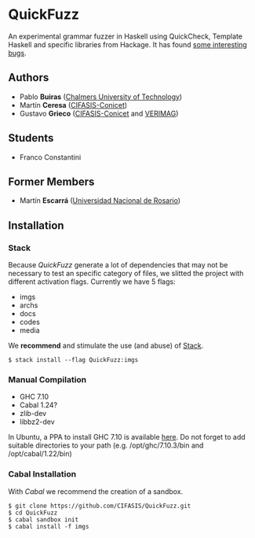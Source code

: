 # QuickFuzz

An experimental grammar fuzzer in Haskell using QuickCheck, Template Haskell and specific libraries from Hackage.
It has found [some interesting bugs](http://QuickFuzz.org/).

## Authors

* Pablo **Buiras** ([Chalmers University of Technology](http://www.chalmers.se/en/Pages/default.aspx))
* Martín **Ceresa** ([CIFASIS-Conicet](http://cifasis-conicet.gov.ar/))
* Gustavo **Grieco** ([CIFASIS-Conicet](http://cifasis-conicet.gov.ar/) and [VERIMAG](http://www-verimag.imag.fr/?lang=en))

## Students

* Franco Constantini

## Former Members

* Martín **Escarrá** ([Universidad Nacional de Rosario](http://www.unr.edu.ar/))

## Installation

### Stack
Because *QuickFuzz* generate a lot of dependencies that may not be necessary to
test an specific category of files, we slitted the project with different
activation flags. Currently we have 5 flags:
    
* imgs
* archs
* docs
* codes
* media

We **recommend** and stimulate the use (and abuse) of
[Stack](www.haskellstack.org).
    
    $ stack install --flag QuickFuzz:imgs

###  Manual Compilation

 * GHC 7.10
 * Cabal 1.24?
 * zlib-dev
 * libbz2-dev

In Ubuntu, a PPA to install GHC 7.10 is available [here](https://launchpad.net/~hvr/+archive/ubuntu/ghc). Do not forget to add suitable directories
to your path (e.g. /opt/ghc/7.10.3/bin and /opt/cabal/1.22/bin)

### Cabal Installation

With *Cabal* we recommend the creation of a sandbox.

    $ git clone https://github.com/CIFASIS/QuickFuzz.git
    $ cd QuickFuzz
    $ cabal sandbox init
    $ cabal install -f imgs 
